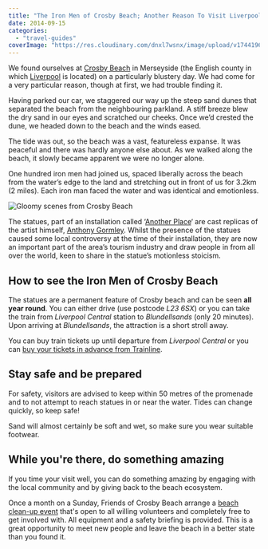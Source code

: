 ```yaml
---
title: "The Iron Men of Crosby Beach; Another Reason To Visit Liverpool"
date: 2014-09-15
categories: 
  - "travel-guides"
coverImage: "https://res.cloudinary.com/dnxl7wsnx/image/upload/v1744196669/iron-men-crosby-beach-1_yvzowi.jpg"
---
```


We found ourselves at [Crosby Beach](https://www.visitsouthport.com/things-to-do/crosby-beach-p244561) in Merseyside (the English county in which [Liverpool](http://www.visitliverpool.com/) is located) on a particularly blustery day. We had come for a very particular reason, though at first, we had trouble finding it.

Having parked our car, we staggered our way up the steep sand dunes that separated the beach from the neighbouring parkland. A stiff breeze blew the dry sand in our eyes and scratched our cheeks. Once we’d crested the dune, we headed down to the beach and the winds eased.

The tide was out, so the beach was a vast, featureless expanse. It was peaceful and there was hardly anyone else about. As we walked along the beach, it slowly became apparent we were no longer alone.

One hundred iron men had joined us, spaced liberally across the beach from the water’s edge to the land and stretching out in front of us for 3.2km (2 miles). Each iron man faced the water and was identical and emotionless.

![Gloomy scenes from Crosby Beach](https://res.cloudinary.com/dnxl7wsnx/image/upload/v1744196442/crosby-beach-breakwater-1024x577.jpg_mcct1k.webp)

The statues, part of an installation called ‘[Another Place](http://en.wikipedia.org/wiki/Another_Place)‘ are cast replicas of the artist himself, [Anthony Gormley](http://www.antonygormley.com/). Whilst the presence of the statues caused some local controversy at the time of their installation, they are now an important part of the area’s tourism industry and draw people in from all over the world, keen to share in the statue’s motionless stoicism.

## How to see the Iron Men of Crosby Beach

The statues are a permanent feature of Crosby beach and can be seen **all year round**. You can either drive (use postcode _L23 6SX_) or you can take the train from _Liverpool Central_ station to _Blundellsands_ (only 20 minutes). Upon arriving at _Blundellsands_, the attraction is a short stroll away.

You can buy train tickets up until departure from _Liverpool Central_ or you can [buy your tickets in advance from Trainline](https://go.skimresources.com?id=85974X1563631&xs=1&url=https%3A%2F%2Fwww.thetrainline.com%2Fstations%2Fblundellsands-and-crosby).

## Stay safe and be prepared

For safety, visitors are advised to keep within 50 metres of the promenade and to not attempt to reach statues in or near the water. Tides can change quickly, so keep safe!

Sand will almost certainly be soft and wet, so make sure you wear suitable footwear.

## While you're there, do something amazing

If you time your visit well, you can do something amazing by engaging with the local community and by giving back to the beach ecosystem.

Once a month on a Sunday, Friends of Crosby Beach arrange a [beach clean-up event](https://giveback.guide/project/friends-of-crosby-beach-cleaning-community/) that's open to all willing volunteers and completely free to get involved with. All equipment and a safety briefing is provided. This is a great opportunity to meet new people and leave the beach in a better state than you found it.
